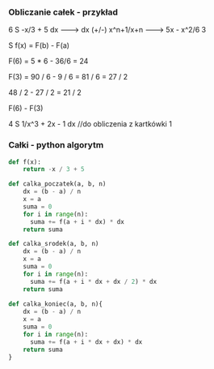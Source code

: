### Obliczanie całek - przykład
6
  S  -x/3 + 5 dx ---> dx (+/-) x^n+1/x+n  ---> 5x - x^2/6
3

S f(x) = F(b) - F(a)

F(6) = 5 * 6 - 36/6 = 24

F(3) = 90 / 6 - 9 / 6 = 81 / 6 = 27 / 2 

48 / 2 - 27 / 2 = 21 / 2

F(6) - F(3)

4
  S 1/x^3 + 2x - 1 dx //do obliczenia z kartkówki
1



### Całki - python algorytm

```python
def f(x):
    return -x / 3 + 5

def calka_poczatek(a, b, n)
    dx = (b - a) / n
    x = a
    suma = 0
    for i in range(n):
      suma += f(a + i * dx) * dx
    return suma

def calka_srodek(a, b, n)
    dx = (b - a) / n
    x = a
    suma = 0
    for i in range(n):
      suma += f(a + i * dx + dx / 2) * dx
    return suma
  
def calka_koniec(a, b, n){
    dx = (b - a) / n
    x = a
    suma = 0
    for i in range(n):
      suma += f(a + i * dx + dx) * dx
    return suma
}
```